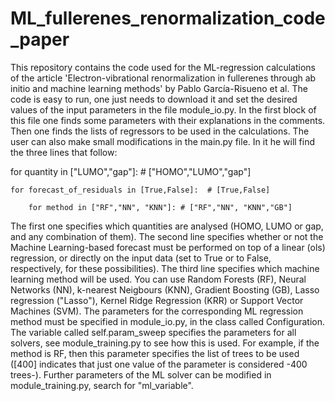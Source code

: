 # ML_fullerenes_renormalization_code_paper
This repository contains the code used for the ML-regression calculations of the article 'Electron-vibrational renormalization in fullerenes through ab initio and machine learning methods' by Pablo García-Risueno et al. The code is easy to run, one just needs to download it and set the desired values of the input parameters in the file module_io.py. In the first block of this file one finds some parameters with their explanations in the comments. Then one finds the lists of regressors to be used in the calculations. 
The user can also make small modifications in the main.py file. In it he will find the three lines that follow:

for quantity in ["LUMO","gap"]: # ["HOMO","LUMO","gap"]

    for forecast_of_residuals in [True,False]:  # [True,False]
    
        for method in ["RF","NN", "KNN"]: # ["RF","NN", "KNN","GB"]

The first one specifies which quantities are analysed (HOMO, LUMO or gap, and any combination of them). The second line specifies whether or not the Machine Learning-based forecast must be performed on top of a linear (ols) regression, or directly on the input data (set to True or to False, respectively, for these possibilities). The third line specifies which machine learning method will be used. You can use Random Forests (RF), Neural Networks (NN), k-nearest Neigbours (KNN), Gradient Boosting (GB), Lasso regression ("Lasso"), Kernel Ridge Regression (KRR) or Support Vector Machines (SVM). The parameters for the corresponding ML regression method must be specified in module_io.py, in the class called Configuration. The variable called self.param_sweep specifies the parameters for all solvers, see module_training.py to see how this is used. For example, if the method is RF, then this parameter specifies the list of trees to be used ([400] indicates that just one value of the parameter is considered -400 trees-). Further parameters of the ML solver can be modified in module_training.py, search for "ml_variable".
